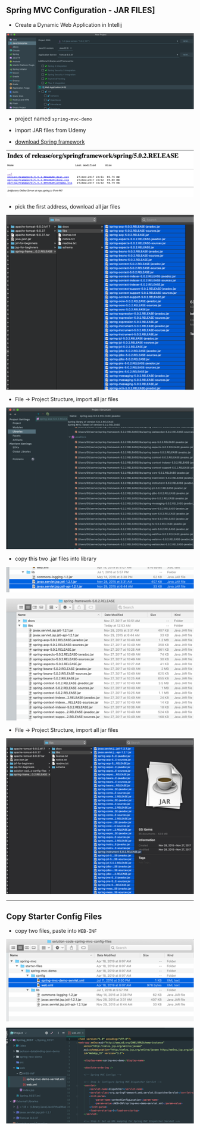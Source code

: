 ## Spring MVC Configuration - JAR FILES]

- Create a Dynamic Web Application in Intellij

![](img/2020-12-26-00-18-58.png)

- project named `spring-mvc-demo`

- import JAR files from Udemy

- [download Spring framework](www.luv2code.com/downloadspring)

![](img/2020-12-26-00-41-06.png)

- pick the first address, download all jar files

![](img/2020-12-26-00-45-32.png)

- File -> Project Structure, import all jar files

![](img/2020-12-26-00-47-43.png)

- copy this two .jar files into library

![](img/2020-12-26-00-52-55.png)

![](img/2020-12-26-00-53-59.png)

- File -> Project Structure, import all jar files

![](img/2020-12-26-00-55-07.png)

---

## Copy Starter Config Files

- copy two files, paste into `WEB-INF`

![](img/2020-12-26-00-58-03.png)

![](img/2020-12-26-00-59-06.png)



















